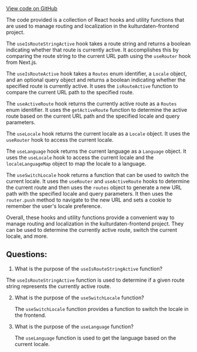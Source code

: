 [View code on GitHub](https://github.com/technologiestiftung/kulturdaten-frontend/blob/master/lib/routing.ts)

The code provided is a collection of React hooks and utility functions that are used to manage routing and localization in the kulturdaten-frontend project. 

The `useIsRouteStringActive` hook takes a route string and returns a boolean indicating whether that route is currently active. It accomplishes this by comparing the route string to the current URL path using the `useRouter` hook from Next.js. 

The `useIsRouteActive` hook takes a `Routes` enum identifier, a `Locale` object, and an optional query object and returns a boolean indicating whether the specified route is currently active. It uses the `isRouteActive` function to compare the current URL path to the specified route. 

The `useActiveRoute` hook returns the currently active route as a `Routes` enum identifier. It uses the `getActiveRoute` function to determine the active route based on the current URL path and the specified locale and query parameters. 

The `useLocale` hook returns the current locale as a `Locale` object. It uses the `useRouter` hook to access the current locale. 

The `useLanguage` hook returns the current language as a `Language` object. It uses the `useLocale` hook to access the current locale and the `localeLanguageMap` object to map the locale to a language. 

The `useSwitchLocale` hook returns a function that can be used to switch the current locale. It uses the `useRouter` and `useActiveRoute` hooks to determine the current route and then uses the `routes` object to generate a new URL path with the specified locale and query parameters. It then uses the `router.push` method to navigate to the new URL and sets a cookie to remember the user's locale preference. 

Overall, these hooks and utility functions provide a convenient way to manage routing and localization in the kulturdaten-frontend project. They can be used to determine the currently active route, switch the current locale, and more.
## Questions: 
 1. What is the purpose of the `useIsRouteStringActive` function?
   
   The `useIsRouteStringActive` function is used to determine if a given route string represents the currently active route.

2. What is the purpose of the `useSwitchLocale` function?
   
   The `useSwitchLocale` function provides a function to switch the locale in the frontend.

3. What is the purpose of the `useLanguage` function?
   
   The `useLanguage` function is used to get the language based on the current locale.